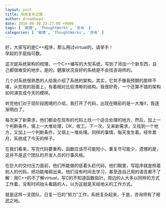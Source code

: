 ```yaml
---
layout: post
title: 系统复杂之路
author: dreamhead
date: 2010-08-30 23:27:00 +0800
tags: [ '敏捷', 'ThoughtWorks', '咨询' ]
categories: [ '敏捷', 'ThoughtWorks', '咨询' ]
---
```


好，大家写的是C++程序，那么用过virtual的，请举手！  
举起的手屈指可数。  
  
这次是系统架构的梳理，一个C++编写的大型系统，写到了添加一个新东西，自己都很难受的地步。是的，健康状况良好的系统是不会找咨询师的。  
  
几个对系统很熟悉的人给我介绍了系统的架构，其实，它并不像我预期的那样不堪，从宏观的层面上，有着相对比较清晰的结构。我很好奇，一个还算不错的架构如何演变成今天的模样。  
  
听完他们对于现阶段困境的介绍，我打开了代码，出现在眼前的是一大堆if，我逐渐明白了。  
  
每次来了新需求，他们都会在现有的代码上找一个适合处理的地方，然后，加上一个判断条件，填上一大堆处理，OK，收工。下一次，又来新需求，又找到一个地方，又加上一个判断条件，又填上一堆处理。同样的事情，每天发生着。经年累月，系统成了今天的样子。  
  
在我们看来，写完代码要重构，函数应该尽可能短小，重复尽可能少，遗憾的是，这并不是这个团队的开发人员的行事风格。  
  
在巨大的交付压力面前，他们所能做的低着头赶代码，他们眼里，写程序就是照着别人的代码，把功能堆砌出来。他们没有时间去学习，甚至连自己用的语言都不了解：用C++的不了解virtual，写C的不知道函数指针。周边的人大多以同样的方式工作着，没有时间抬头看路的人，以为这就是天经地义的工作方式。  
  
就是这样一支团队，日复一日的“努力”工作，系统复杂起来，于是，咨询师有了用武之地。


